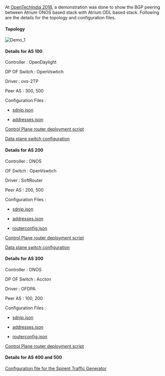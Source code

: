 At [OpenTechIndia 2016](http://opentechindia.org/), a demonstration was done to show the
BGP peering between Atrium ONOS based stack with Atrium ODL based stack. Following
are the details for the topology and configuration files.

#### Topology

![Demo_1](https://www.dropbox.com/s/38j0i8e3zuojil6/OTI_Demo_1.png?dl=1)

#### Details for AS 100

Controller    : OpenDaylight

DP OF Switch  : OpenVswtich

Driver        : ovs-2TP

Peer AS       : 300, 500

Configuration Files :

* [sdnip.json](https://www.dropbox.com/s/xtczoibnvilih6u/sdnip.json?dl=1)

* [addresses.json](https://www.dropbox.com/s/cm8rr30237eg0c8/address.json?dl=1)

[Control Plane router deployment script](https://www.dropbox.com/s/rxzry9qokwit3gx/router-deploy.py?dl=1)

[Data plane switch configuration](https://www.dropbox.com/s/wyiu2slkvbjs81q/single-sw.py?dl=1)



#### Details for AS 200

Controller : ONOS

OF Switch  : OpenVswtich

Driver     : SoftRouter

Peer AS    : 200, 500


Configuration Files :

* [sdnip.json](https://www.dropbox.com/s/ksea6gk6s42birc/sdnip.json?dl=1)

* [addresses.json](https://www.dropbox.com/s/c4rua23oy5vfhp8/addresses.json?dl=1)

* [routerconfig.json](https://www.dropbox.com/s/1wz2rbaz8ikrcb7/mnrouterconfig.json?dl=1)

[Control Plane router deployment script](https://www.dropbox.com/s/620dquud07vu2ja/router-deploy.py?dl=1)

[Data plane switch configuration](https://www.dropbox.com/s/i9x522ud40dn8y0/single-sw.py?dl=1)

#### Details for AS 300

Controller    : ONOS

DP OF Switch  : Accton

Driver        : OFDPA

Peer AS       : 100, 200

Configuration Files :

* [sdnip.json](https://www.dropbox.com/s/3ulp0em8nyjo3mb/sdnip.json?dl=1)

* [addresses.json](https://www.dropbox.com/s/32nk7qj5r8k966w/addresses.json?dl=1)

* [routerconfig.json](https://www.dropbox.com/s/dw8n5syzujzgwpg/acctonconfig.json?dl=1)

[Control Plane router deployment script](https://www.dropbox.com/s/rrnobov2me9f4e4/router-deploy.py?dl=1)


#### Details for AS 400 and 500

[Configuration file for the Spirent Traffic Generator]( https://www.dropbox.com/s/iw4ll4gw9zy7e6j/SDN-India-Atrium-config-hosts-traffic-added.tcc?dl=1)
